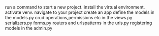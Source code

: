 run a command to start a new project.
install the virtual environment.
activate venv.
navigate to your project
create an app
define the models in the models.py
crud operations,permissions etc in the views.py
serializers.py 
forms.py
routers and urlspatterns in the urls.py
registering models in the admin.py
